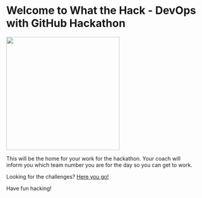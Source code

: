 # Welcome to What the Hack - DevOps with GitHub Hackathon

<img src="https://octodex.github.com/images/daftpunktocat-thomas.gif" height=300 width=300 />

This will be the home for your work for the hackathon. Your coach will inform you which team number you are for the day so you can get to work.

Looking for the challenges? [Here you go!](https://aka.ms/wth-github)

Have fun hacking!
